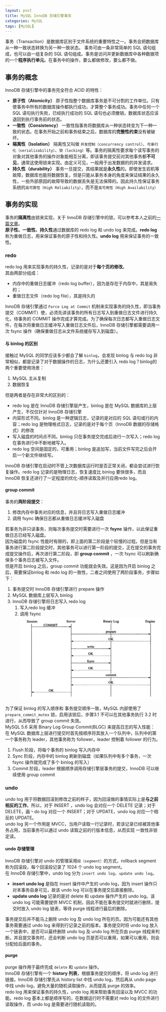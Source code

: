 ```yaml
---
layout: post
title: MySQL InnoDB 存储引擎事务
categories: MySQL
tags: [MySQL]
---
```

事务（Transaction）是数据库区别于文件系统的重要特性之一。事务会把数据库从一种一致状态转换为另一种一致状态。
事务可由一条非常简单的 SQL 语句组成，也可以由一组复杂的 SQL 语句组成。事务是访问并更新数据库中各种数据项的一个**程序执行单元**。在事务中的操作，要么都做修改，要么都不做。
## 事务的概念
InnoDB 存储引擎中的事务完全符合 ACID 的特性：
* **原子性（Atomicity）**
  原子性指整个数据库事务是不可分割的工作单位。只有使事务中所有的数据库操作都执行成功，才算整个事务成功。事务中任何一个 SQL 语句执行失败，已经执行成功的 SQL 语句也必须撤销，数据库状态应该退回到执行事务前的状态。
* **一致性（Consistency）**
  一致性指事务将数据库从一种状态转变为下一种一致的状态。在事务开始之前和事务结束之后，数据库的**完整性约束**没有被破坏。
* **隔离性（Isolation）**
  隔离性又叫做 `并发控制（concurrency control）`、`可串行化（serializability）`、`锁（locking）`等。事务的隔离性要求每个读写事务的对象对其他事务的操作对象能相互分离，即该事务提交前对其他事务都**不可见**，通常这使用锁来实现。由定义可见，一般用于出发数据的的并发请求。
* **持久性（durability）**
  事务一旦提交，其结果就是**永久性**的。即使发生宕机等故障，数据库也能将数据恢复。但是只能从事务本身的角度来保证结果的永久性，一些外部原因的故障导致的数据丢失是无法保障的。因此持久性保证事务系统的`高可靠性（High Reliability）`，而不是`高可用性（High Availability）`
## 事务的实现
事务的**隔离性**由锁来实现，关于 InnoDB 存储引擎中的锁，可以参考本人之前的[一篇文章](https://georgech2.github.io/mysql/2021/09/20/InnoDB_lock.html)。  
**原子性、一致性、持久性**通过数据库的 redo log 和 undo log 来完成。**redo log** 称为重做日志，用来保证事务的原子性和持久性。**undo log** 用来保证事务的一致性。
### redo
redo log 用来实现事务的持久性，记录的是对于**每个页的修改**。  
其由两部分组成：
* 内存中的重做日志缓冲（redo log buffer），因为是存在于内存中，其是易失的；
* 重做日志文件（redo log file），其是持久的

InnoDB 存储引擎通过 `Force Log at Commit` 机制来实现事务的持久性，即当事务提交（COMMIT）使，必须先讲该事务的所有日志写入到重做日志文件进行持久化，待事务的 COMMIT 操作完成才算完成。为了确保每次日志都写入重做日志文件，在每次将重做日志缓冲写入重做日志文件后，InnoDB 存储引擎都需要调用一次 fsync 操作（确保重做日志从文件系统缓存写入到磁盘）。
#### 与 binlog 的区别
接触过 MySQL 的同学应该多少都会了解 `binlog`，会发现 binlog 与 redo log 非常相似，都是记录了对于数据操作的日志，为什么还要引入 redo log？binlog的两个重要使用场景：
1. MySQL 主从复制
2. 数据恢复  

但是两者是存在非常大的区别的：
* redo log 是在 InnoDB 存储引擎层产生，binlog 是在 MySQL 数据库的上层产生，不仅仅针对 InnoDB 存储引擎
* 内容形式不同。binlog 是一种逻辑日志，记录的是对应的 SQL 语句或行的内容；redo log 是物理格式日志，记录的是对于每个页（InnoDB 数据的存储格式）的修改
* 写入磁盘的时间点不同。binlog 只在事务提交完成后进行一次写入；redo log 在事务进行中不断地被写入。
* redo log 空间是固定的，可重用；binlog 是追加写，当前文件写完之后会开启一个新文件继续写。

InnoDB 存储引擎在启动时不管上次数据库运行时是否正常关闭，都会尝试进行恢复操作。redo log 记录的是物理日志，恢复速度比 binlog 要快很多，而且InnoDB 恢复还进行了一定程度的优化-顺序读取及并行应用redo log。
#### group commit
事务的**两阶段提交**：
1. 修改内存中事务对应的信息，并且将日志写入重做日志缓冲
2. 调用 fsync 确保日志都从重做日志缓冲写入磁盘

若事务为非只读事务，则每次事务提交时需要进行一次 **fsync** 操作，以此保证重做日志已经写入磁盘。  
因为磁盘的 fsync 性能时有限的，即上面的第二阶段是个较慢的过程。但是当有事务进行第二阶段提交时，其他事务可以进行第一阶段的提交，正在提交的事务完成提交操作后，再次进行第二阶段，即 **group commit** ，一次 fsync 可以刷新确保多个事务日志被写入文件。  
但是开启 binlog 之后，group commit 功能就会失效。这是因为开启 binlog 之后，需要保证binlog 和 redo log 的一致性，二者之间使用了两阶段事务，步骤如下：
1. 事务提交时 InnoDB 存储引擎进行 prepare 操作
2. MySQL 数据库上层写入 binlog
3. InnoDB 存储引擎将日志写入 redo log
   1. 写入redo log 缓冲
   2. 调用 fsync
![开启 binlog 后 InnoDB 存储引擎的提交过程.png](https://raw.githubusercontent.com/GeorgeCh2/GeorgeCh2.github.io/gh-pages/assets/images/post/innodb_transcation_commit.png)

为了保证 binlog 的写入顺序和 事务提交顺序一致，MySQL 内部使用了 `prepare_commit_mutex` 锁，启用该锁后，步骤3.1 不可以在其他事务执行 3.2 时进行，从而导致了 group commit 失效。  
MySQL 5.6 采用 Binary Log Group Commit(BLGC) 来提高日志的写入性能：  
在 MySQL 数据库上层进行提交时首先按顺序将其放入一个队列中，队列中的第一个事务称为 leader，其他事务称为 follower，leader 控制着 follower 的行为。
1. Flush 阶段，将每个事务的 binlog 写入内存中
2. Sync 阶段，内存中的 binlog 刷新到磁盘（如果队列中有多个事务，一次 fsync 操作就完成了多个 binlog 的写入）
3. Commit 阶段，leader 根据顺序调用存储引擎层事务的提交，InnoDB 可以继续使用 group commit
### undo
undo log 用于将数据回滚到修改之前的样子，因为回滚做的事情实际上是**与之前相反的工作**。所以，对于 INSERT ，undo log 会对应一个 DELETE 记录；对于 DELETE，画丶do log 对应一个 INSERT；对于 UPDATE，undo log 对应一个相反的 UPDATE。  
undo log 另一个作用是 MVCC，当用户读取一行记录时，若该记录已经被其他事务占用，当前事务可以通过 undo 读取之前的行版本信息，从而实现 一致性非锁定读。
#### undo 存储管理
InnoDB 存储引擎对 undo 的管理采用`段（segment）`的方式，rollback segment 称为回滚段，每个回滚段记录了 1024 个 undo log segment。  
在 InnoDB 存储引擎中，undo log 分为 `insert undo log`、`update undo log`。
* **insert undo log** 是指在 insert 操作中产生的 undo log，因为 insert 操作只对本事务自身可见，故该 undo log 可以在事务提交后直接删除。
* **update undo log** 记录的是对 delete 和 update 操作产生的 undo log。该 undo log 可能需要提供 MVCC 机制，因此不能在事务提交时就进行删除，提交时放入 undo log 链表，等待 purge 线程进行最后的删除。

事务提交后并不能马上删除 undo log 及 undo log 所在的页。因为可能还有其他事务需要通过 undo log 来得到行记录之前的版本。事务提交时将 undo log 放入一个链表中，是否可以最终删除 undo log 及 undo log 所在页由 purge 线程来判断。并且提交事务时，还会判断 undo log 页是否可以重用，如果可以重用，则会分配给后面的事务。
#### purge
purge 操作用于最终完成 `delete` 和 `update` 操作。  
InnoDB 存储引擎有一个 **history 列表**，根据事务提交的顺序，将 undo log 进行链接。InnoDB 存储引擎先从 history list 中找 undo log，然后再从 undo page 中找 undo log，避免大量的随机读取操作，从而提高 purge 的效率。  
redo log 用来保证事务的持久性，undo log 用来帮助事务回滚以及 MVCC 的功能。redo log 基本上都是顺序写的，在数据运行时不需要对 redo log 的文件进行读取操作，而 undo log 是需要进行随机读取的。